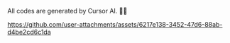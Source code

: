 All codes are generated by Cursor AI. 🧙‍♂️


https://github.com/user-attachments/assets/6217e138-3452-47d6-88ab-d4be2cd6c1da

